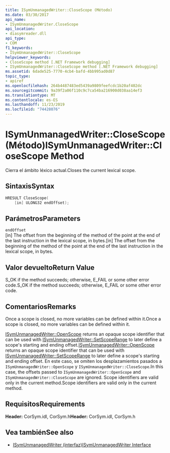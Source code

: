 ```yaml
---
title: ISymUnmanagedWriter::CloseScope (Método)
ms.date: 03/30/2017
api_name:
- ISymUnmanagedWriter.CloseScope
api_location:
- diasymreader.dll
api_type:
- COM
f1_keywords:
- ISymUnmanagedWriter::CloseScope
helpviewer_keywords:
- CloseScope method [.NET Framework debugging]
- ISymUnmanagedWriter::CloseScope method [.NET Framework debugging]
ms.assetid: 6dade525-7770-4cb4-bafd-4bb995ad0d87
topic_type:
- apiref
ms.openlocfilehash: 264b4487483ed5439a9809feefcdc1b20af402dc
ms.sourcegitcommit: 9a39f2a06f110c9c7ca54ba216900d038aa14ef3
ms.translationtype: MT
ms.contentlocale: es-ES
ms.lasthandoff: 11/23/2019
ms.locfileid: "74428076"
---
```

# <a name="isymunmanagedwriterclosescope-method"></a><span data-ttu-id="baf44-102">ISymUnmanagedWriter::CloseScope (Método)</span><span class="sxs-lookup"><span data-stu-id="baf44-102">ISymUnmanagedWriter::CloseScope Method</span></span>
<span data-ttu-id="baf44-103">Cierra el ámbito léxico actual.</span><span class="sxs-lookup"><span data-stu-id="baf44-103">Closes the current lexical scope.</span></span>  
  
## <a name="syntax"></a><span data-ttu-id="baf44-104">Sintaxis</span><span class="sxs-lookup"><span data-stu-id="baf44-104">Syntax</span></span>  
  
```cpp  
HRESULT CloseScope(  
    [in] ULONG32 endOffset);  
```  
  
## <a name="parameters"></a><span data-ttu-id="baf44-105">Parámetros</span><span class="sxs-lookup"><span data-stu-id="baf44-105">Parameters</span></span>  
 `endOffset`  
 <span data-ttu-id="baf44-106">[in] The offset from the beginning of the method of the point at the end of the last instruction in the lexical scope, in bytes.</span><span class="sxs-lookup"><span data-stu-id="baf44-106">[in] The offset from the beginning of the method of the point at the end of the last instruction in the lexical scope, in bytes.</span></span>  
  
## <a name="return-value"></a><span data-ttu-id="baf44-107">Valor devuelto</span><span class="sxs-lookup"><span data-stu-id="baf44-107">Return Value</span></span>  
 <span data-ttu-id="baf44-108">S_OK if the method succeeds; otherwise, E_FAIL or some other error code.</span><span class="sxs-lookup"><span data-stu-id="baf44-108">S_OK if the method succeeds; otherwise, E_FAIL or some other error code.</span></span>  
  
## <a name="remarks"></a><span data-ttu-id="baf44-109">Comentarios</span><span class="sxs-lookup"><span data-stu-id="baf44-109">Remarks</span></span>  
 <span data-ttu-id="baf44-110">Once a scope is closed, no more variables can be defined within it.</span><span class="sxs-lookup"><span data-stu-id="baf44-110">Once a scope is closed, no more variables can be defined within it.</span></span>  
  
 <span data-ttu-id="baf44-111">[ISymUnmanagedWriter::OpenScope](../../../../docs/framework/unmanaged-api/diagnostics/isymunmanagedwriter-openscope-method.md) returns an opaque scope identifier that can be used with [ISymUnmanagedWriter::SetScopeRange](../../../../docs/framework/unmanaged-api/diagnostics/isymunmanagedwriter-setscoperange-method.md) to later define a scope's starting and ending offset.</span><span class="sxs-lookup"><span data-stu-id="baf44-111">[ISymUnmanagedWriter::OpenScope](../../../../docs/framework/unmanaged-api/diagnostics/isymunmanagedwriter-openscope-method.md) returns an opaque scope identifier that can be used with [ISymUnmanagedWriter::SetScopeRange](../../../../docs/framework/unmanaged-api/diagnostics/isymunmanagedwriter-setscoperange-method.md) to later define a scope's starting and ending offset.</span></span> <span data-ttu-id="baf44-112">En este caso, se omiten los desplazamientos pasados a `ISymUnmanagedWriter::OpenScope` y `ISymUnmanagedWriter::CloseScope`.</span><span class="sxs-lookup"><span data-stu-id="baf44-112">In this case, the offsets passed to `ISymUnmanagedWriter::OpenScope` and `ISymUnmanagedWriter::CloseScope` are ignored.</span></span> <span data-ttu-id="baf44-113">Scope identifiers are valid only in the current method.</span><span class="sxs-lookup"><span data-stu-id="baf44-113">Scope identifiers are valid only in the current method.</span></span>  
  
## <a name="requirements"></a><span data-ttu-id="baf44-114">Requisitos</span><span class="sxs-lookup"><span data-stu-id="baf44-114">Requirements</span></span>  
 <span data-ttu-id="baf44-115">**Header:** CorSym.idl, CorSym.h</span><span class="sxs-lookup"><span data-stu-id="baf44-115">**Header:** CorSym.idl, CorSym.h</span></span>  
  
## <a name="see-also"></a><span data-ttu-id="baf44-116">Vea también</span><span class="sxs-lookup"><span data-stu-id="baf44-116">See also</span></span>

- [<span data-ttu-id="baf44-117">ISymUnmanagedWriter (interfaz)</span><span class="sxs-lookup"><span data-stu-id="baf44-117">ISymUnmanagedWriter Interface</span></span>](../../../../docs/framework/unmanaged-api/diagnostics/isymunmanagedwriter-interface.md)
